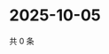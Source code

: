 # 2025-10-05

共 0 条

<!-- BEGIN ZHIHUVIDEO -->
<!-- 最后更新时间 Sun Oct 05 2025 15:09:43 GMT+0800 (China Standard Time) -->

<!-- END ZHIHUVIDEO -->
